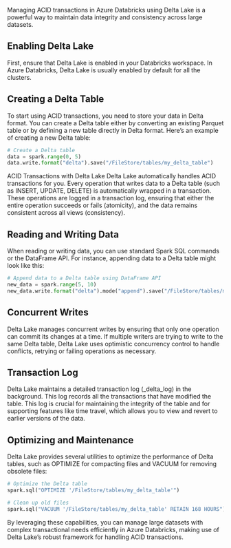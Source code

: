 Managing ACID transactions in Azure Databricks using Delta Lake is a powerful way to maintain data integrity and consistency across large datasets.

## Enabling Delta Lake
First, ensure that Delta Lake is enabled in your Databricks workspace. In Azure Databricks, Delta Lake is usually enabled by default for all the clusters.

## Creating a Delta Table
To start using ACID transactions, you need to store your data in Delta format. You can create a Delta table either by converting an existing Parquet table or by defining a new table directly in Delta format. Here’s an example of creating a new Delta table:

```python
# Create a Delta table
data = spark.range(0, 5)
data.write.format("delta").save("/FileStore/tables/my_delta_table")
```

ACID Transactions with Delta Lake
Delta Lake automatically handles ACID transactions for you. Every operation that writes data to a Delta table (such as INSERT, UPDATE, DELETE) is automatically wrapped in a transaction. These operations are logged in a transaction log, ensuring that either the entire operation succeeds or fails (atomicity), and the data remains consistent across all views (consistency).

## Reading and Writing Data
When reading or writing data, you can use standard Spark SQL commands or the DataFrame API. For instance, appending data to a Delta table might look like this:

```python
# Append data to a Delta table using DataFrame API
new_data = spark.range(5, 10)
new_data.write.format("delta").mode("append").save("/FileStore/tables/my_delta_table")
```
## Concurrent Writes
Delta Lake manages concurrent writes by ensuring that only one operation can commit its changes at a time. If multiple writers are trying to write to the same Delta table, Delta Lake uses optimistic concurrency control to handle conflicts, retrying or failing operations as necessary.

## Transaction Log
Delta Lake maintains a detailed transaction log (_delta_log) in the background. This log records all the transactions that have modified the table. This log is crucial for maintaining the integrity of the table and for supporting features like time travel, which allows you to view and revert to earlier versions of the data.

## Optimizing and Maintenance
Delta Lake provides several utilities to optimize the performance of Delta tables, such as OPTIMIZE for compacting files and VACUUM for removing obsolete files:

```python
# Optimize the Delta table
spark.sql("OPTIMIZE '/FileStore/tables/my_delta_table'")

# Clean up old files
spark.sql("VACUUM '/FileStore/tables/my_delta_table' RETAIN 168 HOURS")
```

By leveraging these capabilities, you can manage large datasets with complex transactional needs efficiently in Azure Databricks, making use of Delta Lake’s robust framework for handling ACID transactions.
